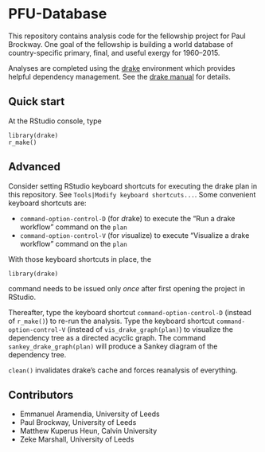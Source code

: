 
<!-- *********** -->

<!-- Note: README.md is generated from README.Rmd.   -->

<!-- Be sure to edit README.Rmd and generate the README.md file by Cmd/Ctl-shift-K -->

<!-- *********** -->

# PFU-Database

This repository contains analysis code for the fellowship project for
Paul Brockway. One goal of the fellowship is building a world database
of country-specific primary, final, and useful exergy for 1960–2015.

Analyses are completed using the
[drake](https://github.com/ropensci/drake) environment which provides
helpful dependency management. See the [drake
manual](https://books.ropensci.org/drake/) for details.

## Quick start

At the RStudio console, type

`library(drake)`  
`r_make()`

## Advanced

Consider setting RStudio keyboard shortcuts for executing the drake plan
in this repository. See `Tools|Modify keyboard shortcuts...`. Some
convenient keyboard shortcuts are:

  - `command-option-control-D` (for *d*rake) to execute the “Run a drake
    workflow” command on the `plan`
  - `command-option-control-V` (for *v*isualize) to execute “Visualize a
    drake workflow” command on the `plan`

With those keyboard shortcuts in place, the

`library(drake)`

command needs to be issued only *once* after first opening the project
in RStudio.

Thereafter, type the keyboard shortcut `command-option-control-D`
(instead of `r_make()`) to re-run the analysis. Type the keyboard
shortcut `command-option-control-V` (instead of `vis_drake_graph(plan)`)
to visualize the dependency tree as a directed acyclic graph. The
command `sankey_drake_graph(plan)` will produce a Sankey diagram of the
dependency tree.

`clean()` invalidates drake’s cache and forces reanalysis of everything.

## Contributors

  - Emmanuel Aramendia, University of Leeds
  - Paul Brockway, University of Leeds
  - Matthew Kuperus Heun, Calvin University
  - Zeke Marshall, University of Leeds
